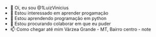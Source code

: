 - 👋 Oi, eu sou @1LuizVinicius
- 👀 Estou interessado em aprender progamação
- 🌱 Estou aprendendo programação em python
- 💞️ Estou procurando colaborar em que eu puder
- 📫 Como chegar até mim Várzea Grande - MT, Bairro centro - note

<!---
1LuizVinicius/1LuizVinicius é um repositório ✨ especial ✨ porque seu `README.md` (este arquivo) aparece no seu perfil do GitHub.
Você pode clicar no link Visualizar para dar uma olhada nas suas alterações.
--->
